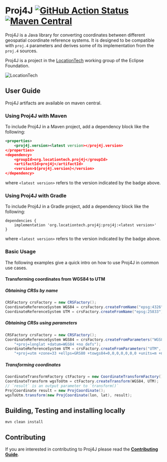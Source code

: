# Proj4J [![GitHub Action Status](https://github.com/locationtech/proj4j/workflows/CI/badge.svg)](https://github.com/locationtech/proj4j/actions) [![Maven Central](https://img.shields.io/maven-central/v/org.locationtech.proj4j/proj4j)](https://search.maven.org/search?q=g:org.locationtech.proj4j%20AND%20a:proj4j)

Proj4J is a Java library for converting coordinates between different geospatial coordinate reference systems.
It is designed to be compatible with `proj.4` parameters and derives some of its implementation from the `proj.4` sources.

Proj4J is a project in the [LocationTech](http://www.locationtech.org) working group of the Eclipse Foundation.

![LocationTech](locationtech_mark.png) 

## User Guide

Proj4J artifacts are available on maven central.

### Using Proj4J with Maven

To include Proj4J in a Maven project, add a dependency block like the following:

```xml
<properties>
    <proj4j.version><latest version></proj4j.version>
</properties>
<dependency>
    <groupId>org.locationtech.proj4j</groupId>
    <artifactId>proj4j</artifactId>
    <version>${proj4j.version}</version>
</dependency>
```
where `<latest version>` refers to the version indicated by the badge above.

### Using Proj4J with Gradle

To include Proj4J in a Gradle project, add a dependency block like the following:

```
dependencies {
    implementation 'org.locationtech.proj4j:proj4j:<latest version>'
}
```
where `<latest version>` refers to the version indicated by the badge above.

### Basic Usage

The following examples give a quick intro on how to use Proj4J in common
use cases.

#### Transforming coordinates from WGS84 to UTM

##### Obtaining CRSs by name

```Java
CRSFactory crsFactory = new CRSFactory();
CoordinateReferenceSystem WGS84 = crsFactory.createFromName("epsg:4326");
CoordinateReferenceSystem UTM = crsFactory.createFromName("epsg:25833");
```

##### Obtaining CRSs using parameters

```Java
CRSFactory crsFactory = new CRSFactory();
CoordinateReferenceSystem WGS84 = crsFactory.createFromParameters("WGS84",
    "+proj=longlat +datum=WGS84 +no_defs");
CoordinateReferenceSystem UTM = crsFactory.createFromParameters("UTM",
    "+proj=utm +zone=33 +ellps=GRS80 +towgs84=0,0,0,0,0,0,0 +units=m +no_defs");
```

##### Transforming coordinates

```Java
CoordinateTransformFactory ctFactory = new CoordinateTransformFactory();
CoordinateTransform wgsToUtm = ctFactory.createTransform(WGS84, UTM);
// `result` is an output parameter to `transform()`
ProjCoordinate result = new ProjCoordinate();
wgsToUtm.transform(new ProjCoordinate(lon, lat), result);
```

## Building, Testing and installing locally

`mvn clean install`

## Contributing

If you are interested in contributing to Proj4J please read the [**Contributing Guide**](CONTRIBUTING.md).
